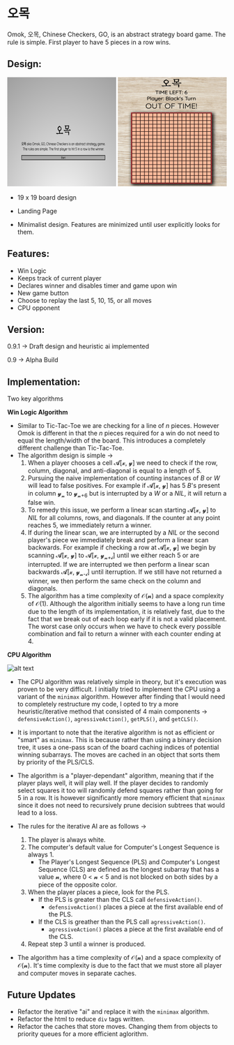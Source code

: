 # 오목

Omok, 오목, Chinese Checkers, GO, is an abstract strategy board game. The rule is simple. First player to have 5 pieces in a row wins.

## Design:

![alt text](images/landingpage.png)
![alt text](images/board.png)

* 19 x 19 board design

* Landing Page

* Minimalist design. Features are minimized until user explicitly looks for them.

## Features:
* Win Logic
* Keeps track of current player
* Declares winner and disables timer and game upon win
* New game button
* Choose to replay the last 5, 10, 15, or all moves
* CPU opponent

## Version:
0.9.1 → Draft design and heuristic ai implemented

0.9 → Alpha Build

## Implementation:
Two key algorithms

**Win Logic Algorithm**

* Similar to Tic-Tac-Toe we are checking for a line of *n* pieces. However Omok is different in that the *n* pieces required for a win do not need to equal the length/width of the board. This introduces a completely different challenge than Tic-Tac-Toe.
* The algorithm design is simple → 
  1. When a player chooses a cell 𝓐[𝔁, 𝔂] we need to check if the row, column, diagonal, and anti-diagonal is equal to a length of 5. 
  2. Pursuing the naive implementation of counting instances of *B* or *W* will lead to false positives. For example if 𝓐[𝔁, 𝔂] has 5 *B*'s present in column 𝔂<sub>𝓷</sub> to 𝔂<sub>𝓷+6</sub> but is interrupted by a *W* or a *NIL*, it will return a false win.
  3. To remedy this issue, we perform a linear scan starting 𝓐[𝔁, 𝔂] to *NIL* for all columns, rows, and diagonals. If the counter at any point reaches 5, we immediately return a winner.
  4. If during the linear scan, we are interrupted by a *NIL* or the second player's piece we immediately break and perform a linear scan backwards. For example if checking a row at 𝓐[𝔁, 𝔂] we begin by scanning 𝓐[𝔁, 𝔂] to 𝓐[𝔁, 𝔂<sub>𝓷+𝓲</sub>] until we either reach 5 or are interrupted. If we are interrupted we then perform a linear scan backwards 𝓐[𝔁, 𝔂<sub>𝓷-𝓲</sub>] until iterruption. If we still have not returned a winner, we then perform the same check on the column and diagonals.
  5. The algorithm has a time complexity of 𝒪(𝓷) and a space complexity of 𝒪(1). Although the algorithm initially seems to have a long run time due to the length of its implementation, it is relatively fast, due to the fact that we break out of each loop early if it is not a valid placement. The worst case only occurs when we have to check every possible combination and fail to return a winner with each counter ending at 4. 

**CPU Algorithm**

![alt text](images/demo.gif)

* The CPU algorithm was relatively simple in theory, but it's execution was proven to be very difficult. I initially tried to implement the CPU using a variant of the `minimax` algorithm. However after finding that I would need to completely restructure my code, I opted to try a more heuristic/iterative method that consisted of 4 main components → `defensiveAction()`, `agressiveAction()`, `getPLS()`, and `getCLS()`. 
* It is important to note that the iterative algorithm is not as efficient or "smart" as `minimax`. This is because rather than using a binary decision tree, it uses a one-pass scan of the board caching indices of potential winning subarrays. The moves are cached in an object that sorts them by priority of the PLS/CLS.
* The algorithm is a "player-dependant" algorithm, meaning that if the player plays well, it will play well. If the player decides to randomly select squares it too will randomly defend squares rather than going for 5 in a row. It is however significantly more memory efficient that `minimax` since it does not need to recursively prune decision subtrees that would lead to a loss.

* The rules for the iterative AI are as follows → 
   1. The player is always white. 
   2. The computer's default value for Computer's Longest Sequence is always 1.
      * The Player's Longest Sequence (PLS) and Computer's Longest Sequence (CLS) are defined as the longest subarray that has a value 𝓷, where 0 < 𝓷 < 5 and is not blocked on both sides by a piece of the opposite color.
   3. When the player places a piece, look for the PLS. 
      * If the PLS is greater than the CLS call `defensiveAction()`.
         * `defensiveAction()` places a piece at the first available end of the PLS.
      * If the CLS is greather than the PLS call `agressiveAction()`.
         * `agressiveAction()` places a piece at the first available end of the CLS.
   4. Repeat step 3 until a winner is produced.

* The algorithm has a time complexity of 𝒪(𝓷) and a space complexity of 𝒪(𝓷). It's time complexity is due to the fact that we must store all player and computer moves in separate caches.

## Future Updates
 * Refactor the iterative "ai" and replace it with the `minimax` algorithm.
 * Refactor the html to reduce `div` tags written.
 * Refactor the caches that store moves. Changing them from objects to priority queues for a more efficient aglorithm.
